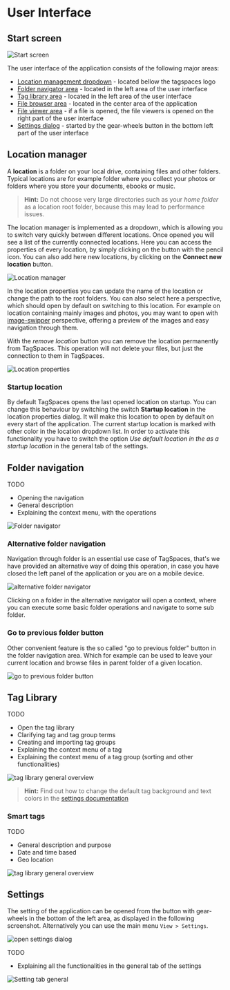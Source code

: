 # User Interface

## Start screen

![Start screen](media/home-screen.png)

The user interface of the application consists of the following major areas:

* [Location management dropdown](#location-manager) - located bellow the tagspaces logo
* [Folder navigator area](#folder-navigation) - located in the left area of the user interface
* [Tag library area](#tag-library) - located in the left area of the user interface 
* [File browser area](browsing-files.html) - located in the center area of the application
* [File viewer area](viewing-files.html) - if a file is opened, the file viewers is opened on the right part of the user interface
* [Settings dialog](#settings) - started by the gear-wheels button in the bottom left part of the user interface 

## Location manager
A **location** is a folder on your local drive, containing files and other folders. Typical locations are for example folder where you collect your photos or folders where you store your documents, ebooks or music.  

> **Hint:** Do not choose very large directories such as your *home folder* as a location root folder, because this may lead to performance issues.

The location manager is implemented as a dropdown, which is allowing you to switch very quickly between different locations. Once opened you will see a list of the currently connected locations. Here you can access the properties of every location, by simply clicking on the button with the pencil icon. You can also add here new locations, by clicking on the **Connect new location** button.

![Location manager](/media/location-manager.png) 

In the location properties you can update the name of the location or change the path to the root folders. You can also select here a perspective, which should open by default on switching to this location. For example on location containing mainly images and photos, you may want to open with [image-swipper](/extensions/perspectiveImageSwipper) perspective, offering a preview of the images and easy navigation through them. 

With the *remove location* button you can remove the location permanently from TagSpaces. This operation will not delete your files, but just the connection to them in TagSpaces.

![Location properties](/media/location-properties.png)

### Startup location
By default TagSpaces opens the last opened location on startup. You can change this behaviour by switching the switch **Startup location** in the location properties dialog. It will make this location to open by default on every start of the application. The current startup location is marked with other color in the location dropdown list. In order to activate this functionality you have to switch the option *Use default location in the as a startup location* in the general tab of the settings. 

## Folder navigation
TODO
* Opening the navigation
* General description
* Explaining the context menu, with the operations

![Folder navigator](/media/folder-navigation.png)

### Alternative folder navigation 
Navigation through folder is an essential use case of TagSpaces, that's we have provided an alternative way of doing this operation, in case you have closed the left panel of the application or you are on a mobile device.

![alternative folder navigator](/media/folder-navigation-alternative.png)

Clicking on a folder in the alternative navigator will open a context, where you can execute some basic folder operations and navigate to some sub folder.

### Go to previous folder button
Other convenient feature is the so called "go to previous folder" button in the folder navigation area. Which for example can be used to leave your current location and browse files in parent folder of a given location.

![go to previous folder button](/media/goto-previous-folder.png)

## Tag Library
TODO
* Open the tag library
* Clarifying tag and tag group terms
* Creating and importing tag groups
* Explaining the context menu of a tag
* Explaining the context menu of a tag group (sorting and other functionalities)

![tag library general overview](/media/tag-library-overview.png)

> **Hint:** Find out how to change the default tag background and text colors in the [settings documentation](#settings)

### Smart tags
TODO
* General description and purpose
* Date and time based
* Geo location

![tag library general overview](/media/smart-tags-group.png)

## Settings
The setting of the application can be opened from the button with gear-wheels in the bottom of the left area, as displayed in the following screenshot. Alternatively you can use the main menu `View > Settings`.

![open settings dialog](/media/open-settings-dialog.png)

TODO
* Explaining all the functionalities in the general tab of the settings

![Setting tab general](/media/settings-tab-general.png)
